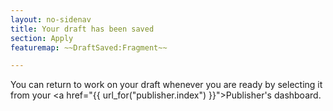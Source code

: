 ```yaml
---
layout: no-sidenav
title: Your draft has been saved
section: Apply
featuremap: ~~DraftSaved:Fragment~~

---
```


You can return to work on your draft whenever you are ready by selecting it from your <a href="{{ url_for("publisher.index") }}">Publisher's dashboard</a>.
